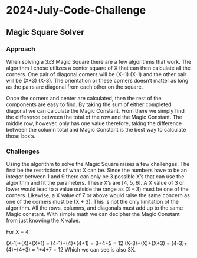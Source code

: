 # 2024-July-Code-Challenge
## Magic Square Solver
### Approach
 
When solving a 3x3 Magic Square there are a few algorithms that work. The algorithm I chose utilizes a center square of X that can then calculate all the corners. One pair of diagonal corners will be (X+1) (X-1) and the other pair will be (X+3) (X-3). The orientation or these corners doesn’t matter as long as the pairs are diagonal from each other on the square. 
 
Once the corners and center are calculated, then the rest of the components are easy to find. By taking the sum of either completed diagonal we can calculate the Magic Constant. From there we simply find the difference between the total of the row and the Magic Constant. The middle row, however, only has one value therefore, taking the difference between the column total and Magic Constant is the best way to calculate those box’s.

### Challenges  

Using the algorithm to solve the Magic Square raises a few challenges. The first be the restrictions of what X can be. Since the numbers have to be an integer between 1 and 9 there can only be 3 possible X’s that can use the algorithm and fit the parameters. These X’s are [4, 5, 6]. A X value of 3 or lower would lead to a value outside the range as (X – 3) must be one of the corners. Likewise, a X value of 7 or above would raise the same concern as one of the corners must be (X + 3). This is not the only limitation of the algorithm. All the rows, columns, and diagonals must add up to the same Magic constant. With simple math we can decipher the Magic Constant from just knowing the X value. 

For X = 4:

(X-1)+(X)+(X+1) = (4-1)+(4)+(4+1) = 3+4+5 = 12 
(X-3)+(X)+(X+3) = (4-3)+(4)+(4+3) = 1+4+7 = 12 
Which we can see is also 3X.
